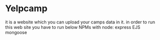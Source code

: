 # Yelpcamp
it is a website which you can upload your camps data in it.
in order to run this web site you have to run below NPMs with node:
express
EJS
mongoose
